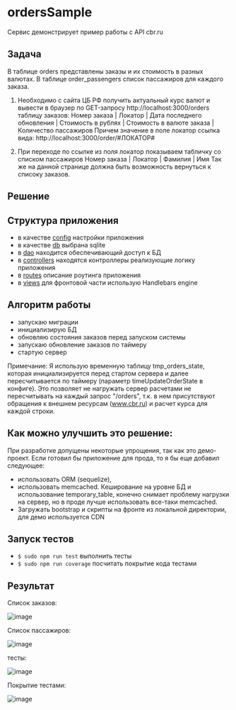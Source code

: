 # ordersSample
Сервис демонстрирует пример работы с API cbr.ru

## Задача
В таблице orders представлены заказы и их стоимость в разных валютах.
В таблице order_passengers список пассажиров для каждого заказа.

1. Необходимо с сайта ЦБ РФ получить актуальный курс валют и вывести в браузер по GET-запросу http://localhost:3000/orders таблицу заказов:
Номер заказа | Локатор | Дата последнего обновления | Стоимость в рублях | Стоимость в валюте заказа | Количество пассажиров 
Причем значение в поле локатор ссылка вида: http://localhost:3000/order/#ЛОКАТОР#

2. При переходе по ссылке из поля локатор показываем табличку со списком пассажиров
Номер заказа | Локатор | Фамилия | Имя
Так же на данной странице должна быть возможность вернуться к списоку заказов.

## Решение

## Структура приложения
 - в качестве [config](./config) настройки приложения
 - в качестве [db](./db) выбрана sqlite
 - в [dao](./dao) находится обеспечивающий доступ к БД
 - в [controllers](./controllers) находятся контроллеры реализующие логику приложения
 - в [routes](./routes) описание роутинга приложения
 - в [views](./views) для фронтовой части использую Handlebars engine

## Алгоритм работы 
  - запускаю миграции
  - инициализирую БД
  - обновляю состояния заказов перед запуском системы
  - запускаю обновление заказов по таймеру
  - стартую сервер
 
 Примечание: Я использую временную таблицу tmp_orders_state, которая инициализируется перед стартом сервера и далее пересчитывается по таймеру (параметр timeUpdateOrderState в конфиге).
 Это позволяет не нагружать сервер расчетами не пересчитывать на каждый запрос "/orders",
 т.к. в нем присутствуют обращения к внешнем ресурсам (www.cbr.ru) и расчет курса для каждой строки.
 
## Как можно улучшить это решение: 
При разработке допущены некоторые упрощения, так как это демо-проект. Если готовил бы приложение для прода, то я бы еще добавил следующее:
 - использовать ORM (sequelize),
 - использовать memcached. Кеширование на уровне БД и использование temporary_table, конечно снимает проблему нагрузки на сервер, но в проде лучше использовать все-таки memcached.
 - Загружать bootstrap и скрипты на фронте из локальной директории, для демо используется CDN

## Запуск тестов   
 - `$ sudo npm run test` выполнить тесты
 - `$ sudo npm run coverage` посчитать покрытие кода тестами

## Результат
Список заказов:

![image](https://user-images.githubusercontent.com/18545939/64964906-b1c19200-d8a4-11e9-9391-47bf1ee628d8.png)

Список пассажиров:

![image](https://user-images.githubusercontent.com/18545939/64964966-c9007f80-d8a4-11e9-9f3a-f2027763b1b5.png)

тесты:

![image](https://user-images.githubusercontent.com/18545939/64964834-89399800-d8a4-11e9-8527-b70c96f47f9a.png)

Покрытие тестами:

![image](https://user-images.githubusercontent.com/18545939/64964779-67401580-d8a4-11e9-99e6-9589ca2a7bde.png)
